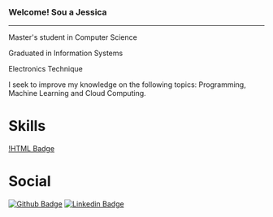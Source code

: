 ### Welcome! Sou a Jessica
-----

Master's student in Computer Science

Graduated in Information Systems

Electronics Technique

I seek to improve my knowledge on the following topics: Programming, Machine Learning and Cloud Computing.

# Skills
[!HTML Badge](https://img.shields.io/badge/HTML-239120?style=for-the-badge&logo=html5&logoColor=white)

# Social
[![Github Badge](https://img.shields.io/badge/-Github-000?style=flat-square&logo=Github&logoColor=white&link=https://github.com/jessicacosta07)](https://github.com/jessicacosta07)
[![Linkedin Badge](https://img.shields.io/badge/-LinkedIn-blue?style=flat-square&logo=Linkedin&logoColor=white&link=https:https://www.linkedin.com/in/jessicosta94/)](https://www.linkedin.com/in/jessicosta94/)




